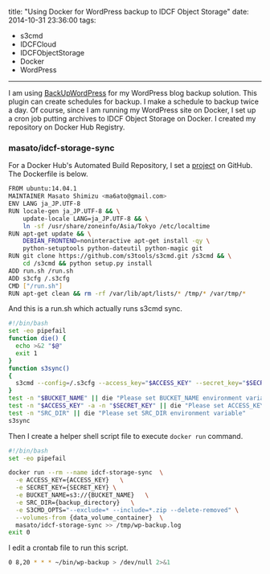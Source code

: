 title: "Using Docker for WordPress backup to IDCF Object Storage"
date: 2014-10-31 23:36:00
tags:
 - s3cmd
 - IDCFCloud
 - IDCFObjectStorage
 - Docker
 - WordPress
---

I am using [BackUpWordPress](https://wordpress.org/plugins/backupwordpress/) for my WordPress blog backup solution. This plugin can create schedules for backup. I make a schedule to backup twice a day. Of course, since I am running my WordPress site on Docker, I set up a cron job putting archives to IDCF Object Storage on Docker. I created my repository on Docker Hub Registry.

<!-- more -->

### masato/idcf-storage-sync

For a Docker Hub's Automated Build Repository, I set a [project](https://github.com/masato/idcf-storage-sync) on GitHub. The Dockerfile is below.

``` bash Dockerfile
FROM ubuntu:14.04.1
MAINTAINER Masato Shimizu <ma6ato@gmail.com>
ENV LANG ja_JP.UTF-8
RUN locale-gen ja_JP.UTF-8 && \
    update-locale LANG=ja_JP.UTF-8 && \
    ln -sf /usr/share/zoneinfo/Asia/Tokyo /etc/localtime
RUN apt-get update && \
    DEBIAN_FRONTEND=noninteractive apt-get install -qy \
    python-setuptools python-dateutil python-magic git
RUN git clone https://github.com/s3tools/s3cmd.git /s3cmd && \
    cd /s3cmd && python setup.py install
ADD run.sh /run.sh
ADD s3cfg /.s3cfg
CMD ["/run.sh"]
RUN apt-get clean && rm -rf /var/lib/apt/lists/* /tmp/* /var/tmp/*
```

And this is a run.sh which actually runs s3cmd sync. 

``` bash
#!/bin/bash
set -eo pipefail
function die() {
  echo >&2 "$@"
  exit 1
}
function s3sync()
{
  s3cmd --config=/.s3cfg --access_key="$ACCESS_KEY" --secret_key="$SECRET_KEY" sync $S3CMD_OPTS "$SRC_DIR" "$BUCKET_NAME"
}
test -n "$BUCKET_NAME" || die "Please set BUCKET_NAME environment variable"
test -n "$ACCESS_KEY" -a -n "$SECRET_KEY" || die "Please set ACCESS_KEY and SECRET_KEY environment variables"
test -n "SRC_DIR" || die "Please set SRC_DIR environment variable"
s3sync
```

Then I create a helper shell script file to execute `docker run` command.

``` bash ~/bin/wp-backup
#!/bin/bash
set -eo pipefail

docker run --rm --name idcf-storage-sync  \
  -e ACCESS_KEY={ACCESS_KEY}   \
  -e SECRET_KEY={SECRET_KEY} \
  -e BUCKET_NAME=s3://{BUCKET_NAME}   \
  -e SRC_DIR={backup_directory}   \
  -e S3CMD_OPTS="--exclude=* --include=*.zip --delete-removed" \
  --volumes-from {data_volume_container}  \
  masato/idcf-storage-sync >> /tmp/wp-backup.log
exit 0
```

I edit a crontab file to run this script.

``` bash
0 8,20 * * * ~/bin/wp-backup > /dev/null 2>&1
```



